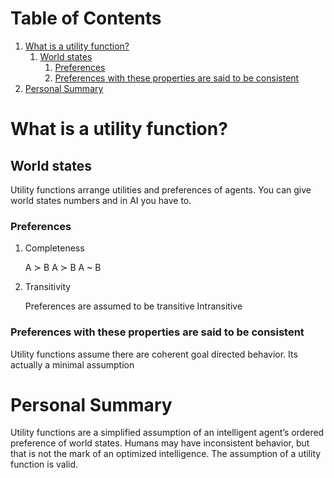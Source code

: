 
# Table of Contents

1.  [What is a utility function?](#org0753002)
    1.  [World states](#orgb4de7ab)
        1.  [Preferences](#org538222d)
        2.  [Preferences with these properties are said to be consistent](#org5e809e6)
2.  [Personal Summary](#orgfff5583)



<a id="org0753002"></a>

# What is a utility function?


<a id="orgb4de7ab"></a>

## World states

Utility functions arrange utilities and preferences of agents.
You can give world states numbers and in AI you have to.


<a id="org538222d"></a>

### Preferences

1.  Completeness

    A &sc; B
    A &sc; B
    A ~ B

2.  Transitivity

    Preferences are assumed to be transitive
    Intransitive


<a id="org5e809e6"></a>

### Preferences with these properties are said to be consistent

Utility functions assume there are coherent goal directed behavior. Its actually a minimal assumption


<a id="orgfff5583"></a>

# Personal Summary

Utility functions are a simplified assumption of an intelligent agent&rsquo;s ordered preference of world states.
Humans may have inconsistent behavior, but that is not the mark of an optimized intelligence.
The assumption of a utility function is valid.

